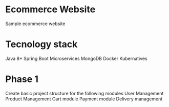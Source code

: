 # Ecommerce Website
Sample ecommerce website

# Tecnology stack
Java 8+
Spring Boot 
Microservices
MongoDB
Docker
Kubernatives

# Phase 1
Create basic project structure for the following modules
User Management
Product Management
Cart module
Payment module
Delivery management


